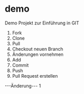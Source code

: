 # demo
Demo Projekt zur Einführung in GIT

1. Fork
2. Clone
3. Pull
4. Checkout neuen Branch
5. Änderungen vornehmen
6. Add
7. Commit
8. Push
9. Pull Request erstellen


---Änderung---
1
